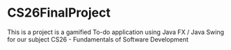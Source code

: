 # CS26FinalProject
This is a project is a gamified To-do application using Java FX / Java Swing for our subject CS26 - Fundamentals of Software Development
